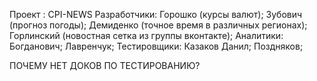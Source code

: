 Проект : CPI-NEWS
  Разработчики:
Горошко (курсы валют);
Зубович (прогноз погоды);
Демиденко (точное время в различных регионах);
Горлинский (новостная сетка из группы вконтакте);
  Аналитики:
Богданович;
Лавренчук;
  Тестировщики:
Казаков Данил;
Поздняков;

ПОЧЕМУ НЕТ ДОКОВ ПО ТЕСТИРОВАНИЮ?
